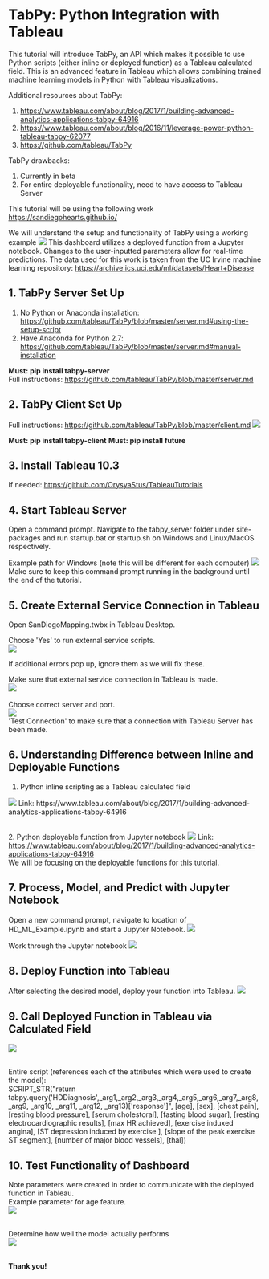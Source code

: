 # TabPy: Python Integration with Tableau
This tutorial will introduce TabPy, an API which makes it possible to use Python scripts (either inline or deployed function) as a Tableau calculated field. This is an advanced feature in Tableau which allows combining trained machine learning models in Python with Tableau visualizations. 

Additional resources about TabPy:
1. https://www.tableau.com/about/blog/2017/1/building-advanced-analytics-applications-tabpy-64916
2. https://www.tableau.com/about/blog/2016/11/leverage-power-python-tableau-tabpy-62077
3. https://github.com/tableau/TabPy

TabPy drawbacks:
1. Currently in beta
2. For entire deployable functionality, need to have access to Tableau Server

This tutorial will be using the following work https://sandiegohearts.github.io/

We will understand the setup and functionality of TabPy using a working example
<img src="https://github.com/OrysyaStus/TableauTutorials/blob/master/TabPy_Python_Integration/Images/TabPy.PNG">
This dashboard utilizes a deployed function from a Jupyter notebook. Changes to the user-inputted parameters allow for real-time predictions. The data used for this work is taken from the UC Irvine machine learning repository: https://archive.ics.uci.edu/ml/datasets/Heart+Disease

## 1. TabPy Server Set Up
1. No Python or Anaconda installation: https://github.com/tableau/TabPy/blob/master/server.md#using-the-setup-script
2. Have Anaconda for Python 2.7: https://github.com/tableau/TabPy/blob/master/server.md#manual-installation

**Must: pip install tabpy-server**
<br>Full instructions: https://github.com/tableau/TabPy/blob/master/server.md

## 2. TabPy Client Set Up
Full instructions: https://github.com/tableau/TabPy/blob/master/client.md
<img src="https://github.com/OrysyaStus/TableauTutorials/blob/master/TabPy_Python_Integration/Images/tabpy_client.PNG">

**Must: pip install tabpy-client**
**Must: pip install future**

## 3. Install Tableau 10.3
If needed: https://github.com/OrysyaStus/TableauTutorials

## 4. Start Tableau Server
Open a command prompt. Navigate to the tabpy_server folder under site-packages and run startup.bat or startup.sh on Windows and Linux/MacOS respectively. 

Example path for Windows (note this will be different for each computer)
<img src="https://github.com/OrysyaStus/TableauTutorials/blob/master/TabPy_Python_Integration/Images/start_tableau_server.PNG">
Make sure to keep this command prompt running in the background until the end of the tutorial.

## 5. Create External Service Connection in Tableau
Open SanDiegoMapping.twbx in Tableau Desktop. 

Choose 'Yes' to run external service scripts. <br>
<img src="https://github.com/OrysyaStus/TableauTutorials/blob/master/TabPy_Python_Integration/Images/run_external_service.PNG">

If additional errors pop up, ignore them as we will fix these.

Make sure that external service connection in Tableau is made.<br>
<img src="https://github.com/OrysyaStus/TableauTutorials/blob/master/TabPy_Python_Integration/Images/external_service_connection1.PNG">
<br><br>Choose correct server and port.<br>
<img src="https://github.com/OrysyaStus/TableauTutorials/blob/master/TabPy_Python_Integration/Images/external_service_connection2.PNG">
<br>'Test Connection' to make sure that a connection with Tableau Server has been made.

## 6. Understanding Difference between Inline and Deployable Functions
1. Python inline scripting as a Tableau calculated field
<img src="https://github.com/OrysyaStus/TableauTutorials/blob/master/TabPy_Python_Integration/Images/inline_example.PNG">
Link: https://www.tableau.com/about/blog/2017/1/building-advanced-analytics-applications-tabpy-64916

<br>2. Python deployable function from Jupyter notebook
<img src="https://github.com/OrysyaStus/TableauTutorials/blob/master/TabPy_Python_Integration/Images/deployable_function.PNG">
Link: https://www.tableau.com/about/blog/2017/1/building-advanced-analytics-applications-tabpy-64916
<br>We will be focusing on the deployable functions for this tutorial.

## 7. Process, Model, and Predict with Jupyter Notebook
Open a new command prompt, navigate to location of HD_ML_Example.ipynb and start a Jupyter Notebook.
<img src="https://github.com/OrysyaStus/TableauTutorials/blob/master/TabPy_Python_Integration/Images/start_jupyter_notebook.PNG">

Work through the Jupyter notebook
<img src="https://github.com/OrysyaStus/TableauTutorials/blob/master/TabPy_Python_Integration/Images/jupyter_notebook.PNG">

## 8. Deploy Function into Tableau
After selecting the desired model, deploy your function into Tableau.
<img src="https://github.com/OrysyaStus/TableauTutorials/blob/master/TabPy_Python_Integration/Images/deploy_function.PNG">

## 9. Call Deployed Function in Tableau via Calculated Field
<img src="https://github.com/OrysyaStus/TableauTutorials/blob/master/TabPy_Python_Integration/Images/calculated_field.PNG">

<br>Entire script (references each of the attributes which were used to create the model):<br>
SCRIPT_STR("return tabpy.query('HDDiagnosis',_arg1,_arg2,_arg3,_arg4,_arg5,_arg6,_arg7,_arg8,_arg9, _arg10, _arg11, _arg12, _arg13)['response']",
[age], [sex], [chest pain], [resting blood pressure], [serum cholestoral], [fasting blood sugar], [resting electrocardiographic results], [max HR achieved], [exercise induxed angina], [ST depression induced by exercise ], [slope of the peak exercise ST segment], [number of major blood vessels], [thal])

## 10. Test Functionality of Dashboard
Note parameters were created in order to communicate with the deployed function in Tableau.
<br>Example parameter for age feature.<br>
<img src="https://github.com/OrysyaStus/TableauTutorials/blob/master/TabPy_Python_Integration/Images/parameters.PNG">

<br>Determine how well the model actually performs<br>
<img src="https://github.com/OrysyaStus/TableauTutorials/blob/master/TabPy_Python_Integration/Images/test_functionality.PNG">

<br> **Thank you!**
